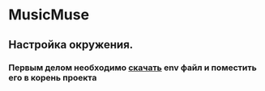 # MusicMuse

## Настройка окружения.
### Первым делом необходимо [скачать](https://drive.google.com/file/d/1S-ISSCvGLUa94hbQZfE37ozBUJZpo2lE/view?usp=drive_link) env файл и поместить его в корень проекта

